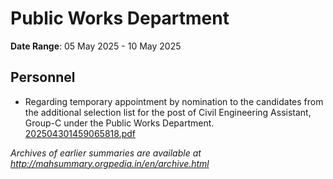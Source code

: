 # Public Works Department

**Date Range**: 05 May 2025 - 10 May 2025


## Personnel
- Regarding temporary appointment by nomination to the candidates from the additional selection list for the post of Civil Engineering Assistant, Group-C under the Public Works Department.\
  [202504301459065818.pdf](https://gr.maharashtra.gov.in/Site/Upload/Government%20Resolutions/English/202504301459065818.pdf)


*Archives of earlier summaries are available at http://mahsummary.orgpedia.in/en/archive.html*
